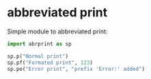 # abbreviated print

Simple module to abbreviated print:

```python
import abrprint as sp

sp.p("Normal print")
sp.pf("Formated print", 123)
sp.pe("Error print", "prefix 'Error:' added")